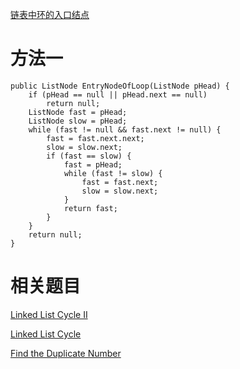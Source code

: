 [链表中环的入口结点](https://www.nowcoder.com/practice/253d2c59ec3e4bc68da16833f79a38e4?tpId=13&tqId=11208&tPage=1&rp=1&ru=/ta/coding-interviews&qru=/ta/coding-interviews/question-ranking&from=cyc_github) 

# 方法一

    public ListNode EntryNodeOfLoop(ListNode pHead) {
        if (pHead == null || pHead.next == null)
            return null;
        ListNode fast = pHead;
        ListNode slow = pHead;
        while (fast != null && fast.next != null) {
            fast = fast.next.next;
            slow = slow.next;
            if (fast == slow) {
                fast = pHead;
                while (fast != slow) {
                    fast = fast.next;
                    slow = slow.next;
                }
                return fast;
            }
        }
        return null;
    }
    
# 相关题目

[Linked List Cycle II](https://leetcode.com/problems/linked-list-cycle-ii/)

[Linked List Cycle](https://leetcode.com/problems/linked-list-cycle/)

[Find the Duplicate Number](https://leetcode.com/problems/find-the-duplicate-number/)
